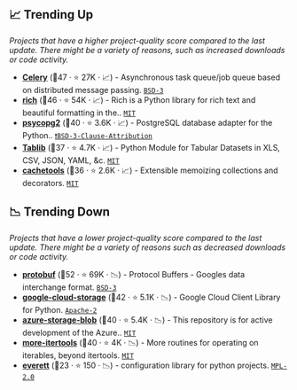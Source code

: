 ## 📈 Trending Up

_Projects that have a higher project-quality score compared to the last update. There might be a variety of reasons, such as increased downloads or code activity._

- <b><a href="https://github.com/celery/celery">Celery</a></b> (🥇47 ·  ⭐ 27K · 📈) - Asynchronous task queue/job queue based on distributed message passing. <code><a href="http://bit.ly/3aKzpTv">BSD-3</a></code>
- <b><a href="https://github.com/Textualize/rich">rich</a></b> (🥇46 ·  ⭐ 54K · 📈) - Rich is a Python library for rich text and beautiful formatting in the.. <code><a href="http://bit.ly/34MBwT8">MIT</a></code>
- <b><a href="https://github.com/psycopg/psycopg2">psycopg2</a></b> (🥇40 ·  ⭐ 3.6K · 📈) - PostgreSQL database adapter for the Python.. <code><a href="https://tldrlegal.com/search?q=BSD-3-Clause-Attribution">❗️BSD-3-Clause-Attribution</a></code>
- <b><a href="https://github.com/jazzband/tablib">Tablib</a></b> (🥈37 ·  ⭐ 4.7K · 📈) - Python Module for Tabular Datasets in XLS, CSV, JSON, YAML, &c. <code><a href="http://bit.ly/34MBwT8">MIT</a></code>
- <b><a href="https://github.com/tkem/cachetools">cachetools</a></b> (🥇36 ·  ⭐ 2.6K · 📈) - Extensible memoizing collections and decorators. <code><a href="http://bit.ly/34MBwT8">MIT</a></code>

## 📉 Trending Down

_Projects that have a lower project-quality score compared to the last update. There might be a variety of reasons such as decreased downloads or code activity._

- <b><a href="https://github.com/protocolbuffers/protobuf">protobuf</a></b> (🥇52 ·  ⭐ 69K · 📉) - Protocol Buffers - Googles data interchange format. <code><a href="http://bit.ly/3aKzpTv">BSD-3</a></code>
- <b><a href="https://github.com/googleapis/google-cloud-python">google-cloud-storage</a></b> (🥇42 ·  ⭐ 5.1K · 📉) - Google Cloud Client Library for Python. <code><a href="http://bit.ly/3nYMfla">Apache-2</a></code>
- <b><a href="https://github.com/Azure/azure-sdk-for-python">azure-storage-blob</a></b> (🥇40 ·  ⭐ 5.4K · 📉) - This repository is for active development of the Azure.. <code><a href="http://bit.ly/34MBwT8">MIT</a></code>
- <b><a href="https://github.com/more-itertools/more-itertools">more-itertools</a></b> (🥇40 ·  ⭐ 4K · 📉) - More routines for operating on iterables, beyond itertools. <code><a href="http://bit.ly/34MBwT8">MIT</a></code>
- <b><a href="https://github.com/willkg/everett">everett</a></b> (🥉23 ·  ⭐ 150 · 📉) - configuration library for python projects. <code><a href="http://bit.ly/3postzC">MPL-2.0</a></code>

